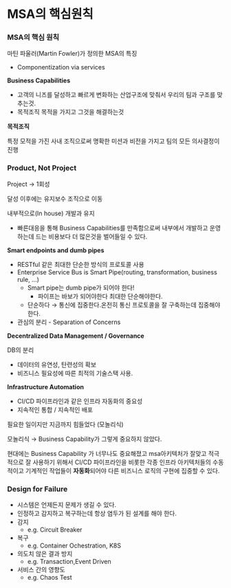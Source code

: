 # MSA의 핵심원칙

### MSA의 핵심 원칙

마틴 파울러(Martin Fowler)가 정의한 MSA의 특징

- Componentization via services

**Business Capabilities**

- 고객의 니즈를 달성하고 빠르게 변화하는 산업구조에 맞춰서 우리의 팀과 구조를 맞추는것.
- 목적조직 목적을 가지고 그것을 해결하는것

**목적조직**

특정 모적을 가진 사내 조직으로써 명확한 미션과 비전을 가지고 팀의 모든 의사결정이 진행

### Product, Not Project

Project → 1회성

달성 이후에는 유지보수 조직으로 이동

내부적으로(In house) 개발과 유지

- 빠른대응을 통해 Business Capabilities를 만족함으로써 내부에서 개발하고 운영하는데 드는 비용보다 더 많은것을 벌어들일 수 있다.

**Smart endpoints and dumb pipes**

- RESTful 같은 최대한 단순한 방식의 프로토콜 사용
- Enterprise Service Bus is Smart Pipe(routing, transformation, business rule, …)
    - Smart pipe는 dumb pipe가 되어야 한다!
        - 파이프는 바보가 되어야한다 최대한 단순해야한다.
    - 단순하다 → 통신에 집중한다.온전히 통신 프로토콜을 잘 구축하는데 집중해야 한다.
- 관심의 분리 - Separation of Concerns
  

**Decentralized Data Management / Governance**

DB의 분리

- 데이터의 유연성, 탄련성의 확보
- 비즈니스 필요성에 따른 최적의 기술스택 사용.

**Infrastructure Automation**

- CI/CD 파이프라인과 같은 인프라 자동화의 중요성
- 지속적인 통합 / 지속적인 배포

필요한 일이지만 지금까지 힘들었다 (모놀리식)

모놀리식 → Business Capability가 그렇게 중요하지 않았다.

현대에는 Business Capability 가 너무나도 중요해졌고
msa아키텍처가 잘맞고 적극적으로 잘 사용하기 위해서
CI/CD 파이프라인을 비롯한 각종 인프라 아키텍처들의 수동적이고 기계적인 작업들이 **자동화**되어야 다른 비즈니스 로직의 구현에 집중할 수 있다.

### Design for Failure

- 시스템은 언제든지 문제가 생길 수 있다.
- 인정하고 감지하고 복구하는데 항상 염두가 된 설계를 해야 한다.
- 감지
    - e.g. Circuit Breaker
- 복구
    - e.g. Container Ochestration, K8S
- 의도치 않은 결과 방지
    - e.g. Transaction,Event Driven
- 서비스 간의 영향도
    - e.g. Chaos Test